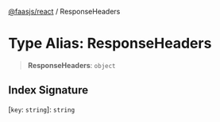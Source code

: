 [@faasjs/react](../README.md) / ResponseHeaders

# Type Alias: ResponseHeaders

> **ResponseHeaders**: `object`

## Index Signature

 \[`key`: `string`\]: `string`

